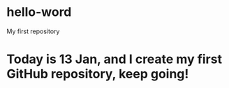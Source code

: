 # hello-word
My first repository

# Today is 13 Jan, and I create my first GitHub repository, keep going!
